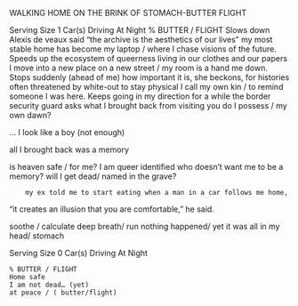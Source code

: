 ﻿WALKING HOME ON THE BRINK OF STOMACH-BUTTER FLIGHT


 Serving Size 
	1 Car(s) Driving At Night
	% BUTTER / FLIGHT
	Slows down
	Alexis de veaux said “the archive is the aesthetics of our lives”
	my most stable home has become 
my laptop / where I chase visions of the future.
	Speeds up
	the ecosystem of queerness living in our clothes and our papers
	I move into a new place on a new street / my room is a hand me down.
	Stops suddenly (ahead of me)
	how important it is, she beckons, for histories often threatened by white-out 
to stay physical
	I call my own kin /  to remind someone I was here.
	Keeps going in my direction for a while
	the border security guard asks what I brought back from visiting you
	do I possess /  my own dawn?
	



...
I look like a boy (not enough)
	





all I brought back was a memory
	





is heaven safe /  for me?
	I am queer identified
	who doesn’t want me to be a memory?
	will I get dead/ named in the grave?
	

        my ex told me to start eating when a man in a car follows me home, 


“it creates an illusion that you are comfortable,” he said.


soothe / calculate
deep breath/ run
nothing happened/ yet
it was all in my head/ stomach




 Serving Size 
	0 Car(s) Driving At Night






	% BUTTER / FLIGHT
	Home safe
	I am not dead… (yet)
	at peace / ( butter/flight)